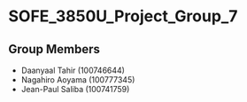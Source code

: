 # SOFE_3850U_Project_Group_7
## Group Members
- Daanyaal Tahir (100746644)
- Nagahiro Aoyama (100777345)
- Jean-Paul Saliba (100741759)
